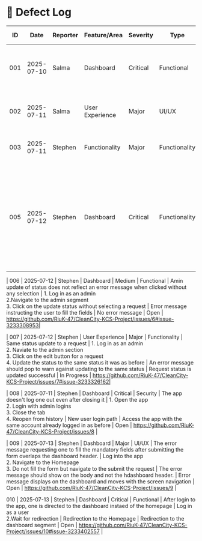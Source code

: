 # 🐞 Defect Log

| ID  | Date       | Reporter | Feature/Area    | Severity | Type          | Description                            | Steps to Reproduce                                                                                                                    | Expected Result                                    | Actual Result                 | Status      | Screenshot                                                                 |
| --- | ---------- | -------- | --------------- | -------- | ------------- | -------------------------------------- | ------------------------------------------------------------------------------------------------------------------------------------- | -------------------------------------------------- | ----------------------------- | ----------- | -------------------------------------------------------------------------- |
| 001 | 2025-07-10 | Salma    | Dashboard       | Critical | Functional    | Unable to load dashboard for new users | 1. Register as new user<br>2. Log in<br>3. Access dashboard                                                                           | Dashboard loads successfully                       | Error 500 displayed           | Open        | ![img1](screenshots/001.png)                                               |
| 002 | 2025-07-11 | Salma    | User Experience | Major    | UI/UX         | Navigation menu overlaps page content  | 1. Resize browser to 1024x768<br>2. Open dashboard                                                                                    | Navigation menu adjusts responsively               | Menu overlaps content         | In Progress | ![img2](screenshots/002.png)                                               |
| 003 | 2025-07-11 | Stephen  | Functionality   | Major    | Functionality | Refresh always returns to the homepage | 1. Click on awareness<br>2. Refresh the page                                                                                          | Refreshes the awareness page                       | Rverts to the homepage        | In Progress | https://github.com/RiuK-47/CleanCity-KCS-Project/issues/4                  |
| 005 | 2025-07-12 | Stephen  | Dashboard       | Critical | Functionality | Filter Combinations                    | 1. Click on Dashboard<br> 2. Dropdown the filter by sttus and select pending<br>3. Dropdown the filter by location and select Nairobi | Only pending requests in Nairobi should be showing | All status in Nairobi showing | Open        | https://github.com/RiuK-47/CleanCity-KCS-Project/issues/5#issue-3233292577 |

| 006 | 2025-07-12 | Stephen | Dashboard | Medium | Functional | Amin update of status does not reflect an error message when clicked without any selection | 1. Log in as an admin<br>2.Navigate to the admin segment<br>3. Click on the update status without selecting a request | Error message instructing the user to fill the fields | No error message | Open | https://github.com/RiuK-47/CleanCity-KCS-Project/issues/6#issue-3233308953|

| 007 | 2025-07-12 | Stephen | User Experience | Major | Functionality | Same status update to a request | 1. Log in as an admin<br>2. Naviate to the admin section<br>3. Click on the edit button for a request<br>4. Update the status to the same status it was as before | An error message should pop to warn against updating to the same status | Request status is updated successful | In Progress | https://github.com/RiuK-47/CleanCity-KCS-Project/issues/7#issue-3233326162|

| 008 | 2025-07-11 | Stephen | Dashboard | Critical | Security | The app doesn't log one out even after closing it | 1. Open the app<br>2. Login with admin logins<br>3. Close the tab<br>4. Reopen from history | New user login path | Access the app with the same account already logged in as before | Open | https://github.com/RiuK-47/CleanCity-KCS-Project/issues/8 |

| 009 | 2025-07-13 | Stephen | Dashboard | Major | UI/UX | The error message requesting one to fill the mandatory fields after submitting the form overlaps the dashboard header. | Log into the app<br>2. Navigate to the Homepage<br>3. Do not fill the form but navigate to the submit the request | The error message should show on the body and not the hdashboard header. | Error message displays on the dashboard and moves with the screen navigation | Open | https://github.com/RiuK-47/CleanCity-KCS-Project/issues/9 |

010 | 2025-07-13 | Stephen | Dashboard | Critical | Functional | After login to the app, one is directed to the dashboard instaed of the homepage | Log in as a user<br>2.Wait for redirection | Redirection to the Homepage | Redirection to the dashboard segment | Open | https://github.com/RiuK-47/CleanCity-KCS-Project/issues/10#issue-3233402557 |
